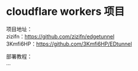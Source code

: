 # cloudflare workers 项目

项目地址：  
zizifn：https://github.com/zizifn/edgetunnel  
3Kmfi6HP：https://github.com/3Kmfi6HP/EDtunnel

部署教程：  
...

